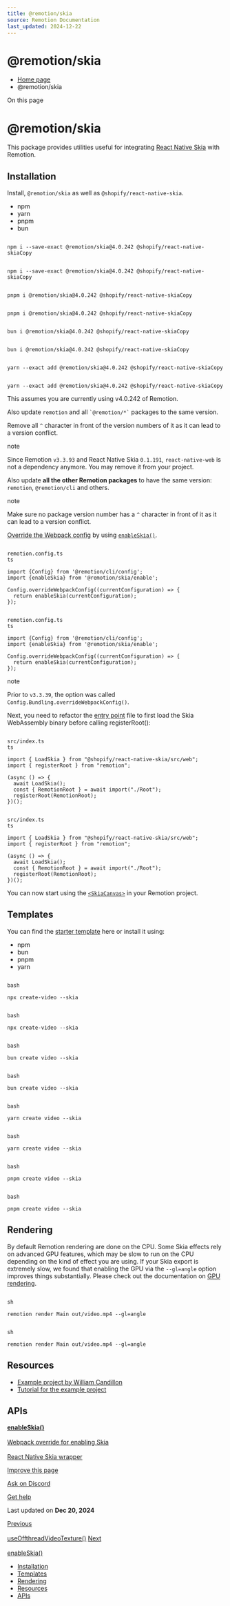 ```yaml
---
title: @remotion/skia
source: Remotion Documentation
last_updated: 2024-12-22
---
```


# @remotion/skia

- [Home page](/)
- @remotion/skia

On this page

# @remotion/skia

This package provides utilities useful for integrating [React Native Skia](https://github.com/Shopify/react-native-skia) with Remotion.

## Installation [​](\#installation "Direct link to Installation")

Install, `@remotion/skia` as well as `@shopify/react-native-skia`.

- npm
- yarn
- pnpm
- bun

```

npm i --save-exact @remotion/skia@4.0.242 @shopify/react-native-skiaCopy
```

```

npm i --save-exact @remotion/skia@4.0.242 @shopify/react-native-skiaCopy
```

```

pnpm i @remotion/skia@4.0.242 @shopify/react-native-skiaCopy
```

```

pnpm i @remotion/skia@4.0.242 @shopify/react-native-skiaCopy
```

```

bun i @remotion/skia@4.0.242 @shopify/react-native-skiaCopy
```

```

bun i @remotion/skia@4.0.242 @shopify/react-native-skiaCopy
```

```

yarn --exact add @remotion/skia@4.0.242 @shopify/react-native-skiaCopy
```

```

yarn --exact add @remotion/skia@4.0.242 @shopify/react-native-skiaCopy
```

This assumes you are currently using v4.0.242 of Remotion.

Also update `remotion` and all `` `@remotion/*` `` packages to the same version.

Remove all `^` character in front of the version numbers of it as it can lead to a version conflict.

note

Since Remotion `v3.3.93` and React Native Skia `0.1.191`, `react-native-web` is not a dependency anymore. You may remove it from your project.

Also update **all the other Remotion packages** to have the same version: `remotion`, `@remotion/cli` and others.

note

Make sure no package version number has a `^` character in front of it as it can lead to a version conflict.

[Override the Webpack config](/docs/webpack) by using [`enableSkia()`](/docs/skia/enable-skia).

```

remotion.config.ts
ts

import {Config} from '@remotion/cli/config';
import {enableSkia} from '@remotion/skia/enable';

Config.overrideWebpackConfig((currentConfiguration) => {
  return enableSkia(currentConfiguration);
});
```

```

remotion.config.ts
ts

import {Config} from '@remotion/cli/config';
import {enableSkia} from '@remotion/skia/enable';

Config.overrideWebpackConfig((currentConfiguration) => {
  return enableSkia(currentConfiguration);
});
```

note

Prior to `v3.3.39`, the option was called `Config.Bundling.overrideWebpackConfig()`.

Next, you need to refactor the [entry point](/docs/terminology/entry-point) file to first load the Skia WebAssembly binary before calling registerRoot():

```

src/index.ts
ts

import { LoadSkia } from "@shopify/react-native-skia/src/web";
import { registerRoot } from "remotion";

(async () => {
  await LoadSkia();
  const { RemotionRoot } = await import("./Root");
  registerRoot(RemotionRoot);
})();
```

```

src/index.ts
ts

import { LoadSkia } from "@shopify/react-native-skia/src/web";
import { registerRoot } from "remotion";

(async () => {
  await LoadSkia();
  const { RemotionRoot } = await import("./Root");
  registerRoot(RemotionRoot);
})();
```

You can now start using the [`<SkiaCanvas>`](/docs/skia/skia-canvas) in your Remotion project.

## Templates [​](\#templates "Direct link to Templates")

You can find the [starter template](https://github.com/remotion-dev/template-skia) here or install it using:

- npm
- bun
- pnpm
- yarn

```

bash

npx create-video --skia
```

```

bash

npx create-video --skia
```

```

bash

bun create video --skia
```

```

bash

bun create video --skia
```

```

bash

yarn create video --skia
```

```

bash

yarn create video --skia
```

```

bash

pnpm create video --skia
```

```

bash

pnpm create video --skia
```

## Rendering [​](\#rendering "Direct link to Rendering")

By default Remotion rendering are done on the CPU. Some Skia effects rely on advanced GPU features, which may be slow to run on the CPU depending on the kind of effect you are using. If your Skia export is extremely slow, we found that enabling the GPU via the `--gl=angle` option improves things substantially. Please check out the documentation on [GPU rendering](/docs/gpu).

```

sh

remotion render Main out/video.mp4 --gl=angle
```

```

sh

remotion render Main out/video.mp4 --gl=angle
```

## Resources [​](\#resources "Direct link to Resources")

- [Example project by William Candillon](https://github.com/wcandillon/remotion-skia-tutorial)
- [Tutorial for the example project](https://www.youtube.com/watch?v=-7MOoWN2_nk)

## APIs [​](\#apis "Direct link to APIs")

[**enableSkia()** \
\
Webpack override for enabling Skia](/docs/skia/enable-skia) [**<SkiaCanvas>** \
\
React Native Skia <Canvas> wrapper](/docs/skia/skia-canvas)

[Improve this page](https://github.com/remotion-dev/remotion/edit/main/packages/docs/docs/skia/skia.mdx)

[Ask on Discord](https://remotion.dev/discord)

[Get help](/docs/get-help)

Last updated on **Dec 20, 2024**

[Previous\
\
useOffthreadVideoTexture()](/docs/use-offthread-video-texture) [Next\
\
enableSkia()](/docs/skia/enable-skia)

- [Installation](#installation)
- [Templates](#templates)
- [Rendering](#rendering)
- [Resources](#resources)
- [APIs](#apis)
